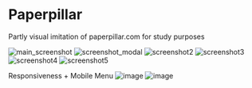 # Paperpillar
Partly visual imitation of paperpillar.com for study purposes

![main_screenshot](https://user-images.githubusercontent.com/64472922/189653871-cbb526f1-8baf-458e-b286-3a8f5835cb24.png)
![screenshot_modal](https://user-images.githubusercontent.com/64472922/189654837-01c0bac8-3ef0-4481-b4ad-c1ee4ca57bbf.png)
![screenshot2](https://user-images.githubusercontent.com/64472922/189654530-de72cdfc-916d-4d6c-ab69-618e1633d338.png)
![screenshot3](https://user-images.githubusercontent.com/64472922/189654533-06844099-7866-46f1-b3bf-dddfe89be419.png)
![screenshot4](https://user-images.githubusercontent.com/64472922/189654536-860b80fa-f33a-4987-b793-b94469b9d963.png)
![screenshot5](https://user-images.githubusercontent.com/64472922/189654537-c3b7a968-9109-4f3a-ab5b-27fcd68fcb12.png)

Responsiveness + Mobile Menu
![image](https://user-images.githubusercontent.com/64472922/190405116-874913eb-1ac6-4f46-968c-99f97702f7cc.png)
![image](https://user-images.githubusercontent.com/64472922/190405310-ea146f5a-d78d-4347-887f-e22be62a79cf.png)
